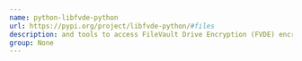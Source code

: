 ```yaml
---
name: python-libfvde-python
url: https://pypi.org/project/libfvde-python/#files
description: and tools to access FileVault Drive Encryption (FVDE) encrypted volumes. URL : https://pypi.org/project/libfvde-python/#files Groups : None
group: None
---
```

